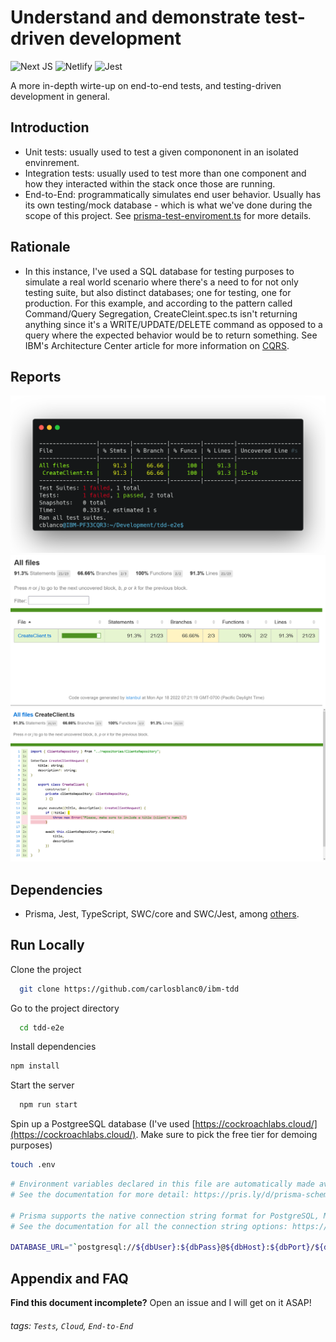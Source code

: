 
# Understand and demonstrate test-driven development

![Next JS](https://img.shields.io/badge/Next-black?style=for-the-badge&logo=next.js&logoColor=white)
![Netlify](https://img.shields.io/badge/Netlify-00C7B7?style=for-the-badge&logo=netlify&logoColor=white)
![Jest](https://img.shields.io/badge/-jest-%23C21325?style=for-the-badge&logo=jest&logoColor=white)

A more in-depth wirte-up on end-to-end tests, and testing-driven development in general.

## Introduction
- Unit tests: usually used to test a given compononent in an isolated envinrement.
- Integration tests: usually used to test more than one component and how they interacted within the stack once those are running.
- End-to-End: programmatically simulates end user behavior. Usually has its own testing/mock database - which is what we've done during the scope of this project. See [prisma-test-enviroment.ts](prisma-test-enviroment.ts) for more details. 

## Rationale
- In this instance, I've used a SQL database for testing purposes to simulate a real world scenario where there's a need to for not only testing suite, but also distinct databases; one for testing, one for production. For this example, and according to the pattern called Command/Query Segregation, CreateCleint.spec.ts isn't returning anything since it's a WRITE/UPDATE/DELETE command as opposed to a query where the expected behavior would be to return something. See IBM's Architecture Center article for more information on [CQRS](https://www.ibm.com/cloud/architecture/architectures/event-driven-cqrs-pattern/). 

## Reports
![report](https://github.com/carlosblanc0/ibm-tdd/blob/main/assets/report.png?raw=true)
![ss-1](https://github.com/carlosblanc0/ibm-tdd/blob/main/assets/ss-1.png?raw=true)
![ss-2](https://github.com/carlosblanc0/ibm-tdd/blob/main/assets/ss-2.png?raw=true)
## Dependencies
- Prisma, Jest, TypeScript, SWC/core and SWC/Jest, among [others](package.json).

## Run Locally
Clone the project

```bash
  git clone https://github.com/carlosblanc0/ibm-tdd
```

Go to the project directory

```bash
  cd tdd-e2e
```

Install dependencies

```bash
npm install 
```

Start the server

```bash
  npm run start
```
 

Spin up a PostgreeSQL database (I've used [https://cockroachlabs.cloud/](https://cockroachlabs.cloud/). Make sure to pick the free tier for demoing purposes)

```bash
touch .env
```

```bash
# Environment variables declared in this file are automatically made available to Prisma.
# See the documentation for more detail: https://pris.ly/d/prisma-schema#accessing-environment-variables-from-the-schema

# Prisma supports the native connection string format for PostgreSQL, MySQL, SQLite, SQL Server, MongoDB and CockroachDB (Preview).
# See the documentation for all the connection string options: https://pris.ly/d/connection-strings

DATABASE_URL="`postgresql://${dbUser}:${dbPass}@${dbHost}:${dbPort}/${dbName}?schema=${this.schema}`;"
```

## Appendix and FAQ

**Find this document incomplete?** Open an issue and I will get on it ASAP!

###### tags: `Tests`, `Cloud`, `End-to-End`





